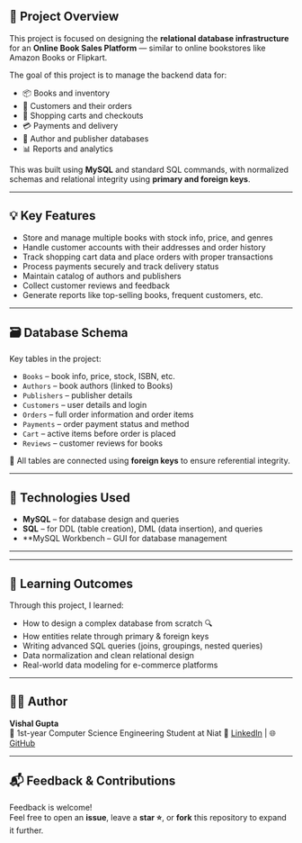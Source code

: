 
## 📌 Project Overview

This project is focused on designing the **relational database infrastructure** for an **Online Book Sales Platform** — similar to online bookstores like Amazon Books or Flipkart.

The goal of this project is to manage the backend data for:
- 📦 Books and inventory  
- 👤 Customers and their orders  
- 🛒 Shopping carts and checkouts  
- 💳 Payments and delivery  
- 📝 Author and publisher databases  
- 📊 Reports and analytics  

This was built using **MySQL** and standard SQL commands, with normalized schemas and relational integrity using **primary and foreign keys**.

---

## 💡 Key Features

- Store and manage multiple books with stock info, price, and genres  
- Handle customer accounts with their addresses and order history  
- Track shopping cart data and place orders with proper transactions  
- Process payments securely and track delivery status  
- Maintain catalog of authors and publishers  
- Collect customer reviews and feedback  
- Generate reports like top-selling books, frequent customers, etc.

---

## 🗃️ Database Schema

Key tables in the project:

- `Books` – book info, price, stock, ISBN, etc.  
- `Authors` – book authors (linked to Books)  
- `Publishers` – publisher details  
- `Customers` – user details and login  
- `Orders` – full order information and order items  
- `Payments` – order payment status and method  
- `Cart` – active items before order is placed  
- `Reviews` – customer reviews for books  

🔗 All tables are connected using **foreign keys** to ensure referential integrity.

---

## 💾 Technologies Used

- **MySQL** – for database design and queries  
- **SQL** – for DDL (table creation), DML (data insertion), and queries  
- **MySQL Workbench – GUI for database management

---



---

## 🎯 Learning Outcomes

Through this project, I learned:

- How to design a complex database from scratch 🔍  
- How entities relate through primary & foreign keys  
- Writing advanced SQL queries (joins, groupings, nested queries)  
- Data normalization and clean relational design  
- Real-world data modeling for e-commerce platforms

---

## 🧑‍💻 Author

**Vishal Gupta**  
📘 1st-year Computer Science Engineering Student at Niat 
🔗 [LinkedIn](https://www.linkedin.com/in/vishal-linga?utm_source=share&utm_campaign=share_via&utm_content=profile&utm_medium=android_app) 
| 🌐 [GitHub](https://github.com/vishalgupta1402)

---

## 📬 Feedback & Contributions

Feedback is welcome!  
Feel free to open an **issue**, leave a **star ⭐**, or **fork** this repository to expand it further.


